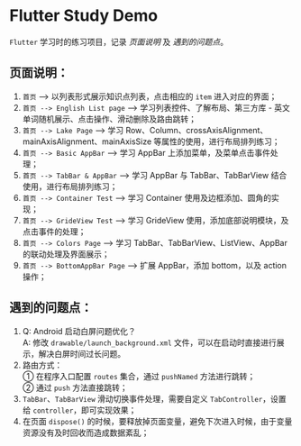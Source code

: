 # Flutter Study Demo

 `Flutter` 学习时的练习项目，记录 _*页面说明*_ 及 _*遇到的问题点*_。

## 页面说明：

1. `首页` --> 以列表形式展示知识点列表，点击相应的 `item` 进入对应的界面；
2. `首页 --> English List page` --> 学习列表控件、了解布局、第三方库 - 英文单词随机展示、点击操作、滑动删除及路由跳转；
3. `首页 --> Lake Page` --> 学习 Row、Column、crossAxisAlignment、mainAxisAlignment、mainAxisSize 等属性的使用，进行布局排列练习；
4. `首页 --> Basic AppBar` --> 学习 AppBar 上添加菜单，及菜单点击事件处理；
5. `首页 --> TabBar & AppBar` --> 学习 AppBar 与 TabBar、TabBarView 结合使用，进行布局排列练习；
6. `首页 --> Container Test` -->  学习 Container 使用及边框添加、圆角的实现；
7. `首页 --> GrideView Test` -->  学习 GrideView 使用，添加底部说明模块，及点击事件的处理；
8. `首页 --> Colors Page` -->  学习 TabBar、TabBarView、ListView、AppBar 的联动处理及界面展示；
9. `首页 --> BottomAppBar Page` -->  扩展 AppBar，添加 bottom，以及 action 操作；


## 遇到的问题点：

1. Q: Android 启动白屏问题优化？<br/> A: 修改 `drawable/launch_background.xml` 文件，可以在启动时直接进行展示，解决白屏时间过长问题。
2. 路由方式：<br/> ① 在程序入口配置 `routes` 集合，通过 `pushNamed` 方法进行跳转；<br/> ② 通过 `push` 方法直接跳转；
3. `TabBar`、`TabBarView` 滑动切换事件处理，需要自定义 `TabController`，设置给 `controller`，即可实现效果；
4. 在页面 `dispose()` 的时候，要释放掉页面变量，避免下次进入时候，由于变量资源没有及时回收而造成数据紊乱；
